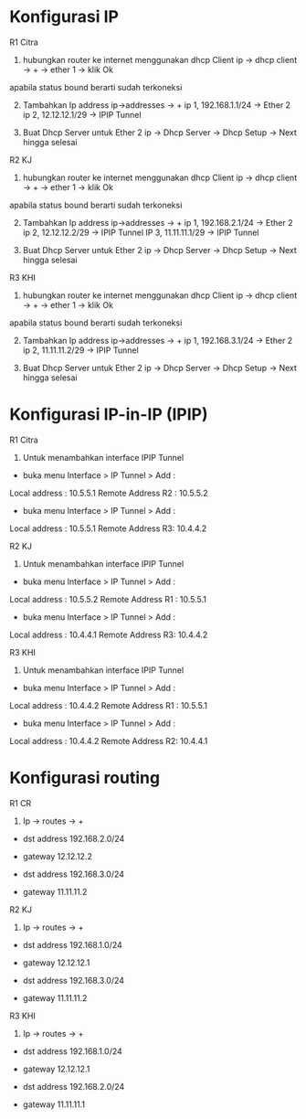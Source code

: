# Konfigurasi IP

R1 Citra

1. hubungkan router ke internet menggunakan dhcp Client
   ip -> dhcp client -> + -> ether 1 -> klik Ok

apabila status bound berarti sudah terkoneksi

2. Tambahkan Ip address
   ip->addresses -> +
   ip 1, 192.168.1.1/24 -> Ether 2
   ip 2, 12.12.12.1/29 -> IPIP Tunnel

3. Buat Dhcp Server untuk Ether 2
   ip -> Dhcp Server -> Dhcp Setup -> Next hingga selesai

R2 KJ

1. hubungkan router ke internet menggunakan dhcp Client
   ip -> dhcp client -> + -> ether 1 -> klik Ok

apabila status bound berarti sudah terkoneksi

2. Tambahkan Ip address
   ip->addresses -> +
   ip 1, 192.168.2.1/24 -> Ether 2
   ip 2, 12.12.12.2/29 -> IPIP Tunnel
   IP 3, 11.11.11.1/29 -> IPIP Tunnel

3. Buat Dhcp Server untuk Ether 2
   ip -> Dhcp Server -> Dhcp Setup -> Next hingga selesai

R3 KHI

1. hubungkan router ke internet menggunakan dhcp Client
   ip -> dhcp client -> + -> ether 1 -> klik Ok

apabila status bound berarti sudah terkoneksi

2. Tambahkan Ip address
   ip->addresses -> +
   ip 1, 192.168.3.1/24 -> Ether 2
   ip 2, 11.11.11.2/29 -> IPIP Tunnel

3. Buat Dhcp Server untuk Ether 2
   ip -> Dhcp Server -> Dhcp Setup -> Next hingga selesai

# Konfigurasi IP-in-IP (IPIP)

R1 Citra

1. Untuk menambahkan interface IPIP Tunnel

- buka menu Interface > IP Tunnel > Add :

Local address : 10.5.5.1
Remote Address R2 : 10.5.5.2

- buka menu Interface > IP Tunnel > Add :

Local address : 10.5.5.1
Remote Address R3: 10.4.4.2

R2 KJ

1. Untuk menambahkan interface IPIP Tunnel

- buka menu Interface > IP Tunnel > Add :

Local address : 10.5.5.2
Remote Address R1 : 10.5.5.1

- buka menu Interface > IP Tunnel > Add :

Local address : 10.4.4.1
Remote Address R3: 10.4.4.2

R3 KHI

1. Untuk menambahkan interface IPIP Tunnel

- buka menu Interface > IP Tunnel > Add :

Local address : 10.4.4.2
Remote Address R1 : 10.5.5.1

- buka menu Interface > IP Tunnel > Add :

Local address : 10.4.4.2
Remote Address R2: 10.4.4.1

# Konfigurasi routing

R1 CR

1. Ip -> routes -> +

- dst address 192.168.2.0/24
- gateway 12.12.12.2

- dst address 192.168.3.0/24
- gateway 11.11.11.2

R2 KJ

1. Ip -> routes -> +

- dst address 192.168.1.0/24
- gateway 12.12.12.1

- dst address 192.168.3.0/24
- gateway 11.11.11.2

R3 KHI
1. Ip -> routes -> +

- dst address 192.168.1.0/24
- gateway 12.12.12.1


- dst address 192.168.2.0/24
- gateway 11.11.11.1
